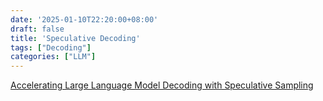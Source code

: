 ```yaml
---
date: '2025-01-10T22:20:00+08:00'
draft: false
title: 'Speculative Decoding'
tags: ["Decoding"]
categories: ["LLM"]
---
```


[Accelerating Large Language Model Decoding with Speculative Sampling](https://xves6ft58q.feishu.cn/docx/DozMdCBJzoZHJ0xDvYOc8jHcnDe?from=from_copylink)
